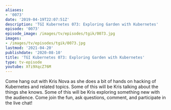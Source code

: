 ```yaml
---
aliases:
- '0073'
date: '2019-04-19T22:07:51Z'
description: 'TGI Kubernetes 073: Exploring Garden with Kubernetes'
episode: '0073'
episode_image: /images/tv/episodes/tgik/0073.jpg
images:
- /images/tv/episodes/tgik/0073.jpg
lastmod: '2021-04-20'
publishdate: '2020-08-10'
title: 'TGI Kubernetes 073: Exploring Garden with Kubernetes'
type: tv-episode
youtube: Xfi9XqcZ76M
---
```


Come hang out with Kris Nova as she does a bit of hands on hacking of Kubernetes and related topics. Some of this will be Kris talking about the things she knows. Some of this will be Kris exploring something new with the audience. Come join the fun, ask questions, comment, and participate in the live chat!